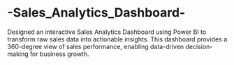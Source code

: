 # -Sales_Analytics_Dashboard-
Designed an interactive Sales Analytics Dashboard using Power BI to transform raw sales data into actionable insights. This dashboard provides a 360-degree view of sales performance, enabling data-driven decision-making for business growth.
